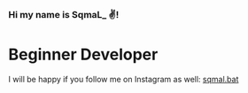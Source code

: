 ### Hi my name is SqmaL_ ✌️!

# Beginner Developer

I will be happy if you follow me on Instagram as well: [sqmal.bat](https://www.instagram.com/sqmal.bat/)
